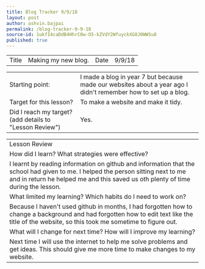 ```yaml
---
title: Blog Tracker 9/9/18 
layout: post 
author: ashvin.bajpai 
permalink: /blog-tracker-9-9-18 
source-id: 1ukfI4caDdB4HhrC0w-O5-kZVdY2WfuyckXG8J0WWSu8
published: true
---
```

<table>
  <tr>
    <td>Title</td>
    <td>Making my new blog.</td>
    <td>Date</td>
    <td>9/9/18</td>
  </tr>
</table>


<table>
  <tr>
    <td>Starting point:</td>
    <td>I made a blog in year 7 but because made our websites about a year ago I didn't remember how to set up a blog.</td>
  </tr>
  <tr>
    <td>Target for this lesson?</td>
    <td>To make a website and make it tidy.</td>
  </tr>
  <tr>
    <td>Did I reach my target? 
(add details to "Lesson Review")</td>
    <td> Yes.</td>
  </tr>
</table>


<table>
  <tr>
    <td>Lesson Review</td>
  </tr>
  <tr>
    <td>How did I learn? What strategies were effective? </td>
  </tr>
  <tr>
    <td>I learnt by reading information on github and information that the school had given to me. I helped the person sitting next to me and in return he helped me and this saved us oth plenty of time during the lesson.</td>
  </tr>
  <tr>
    <td>What limited my learning? Which habits do I need to work on? </td>
  </tr>
  <tr>
    <td>Because I haven't used github in months, I had forgotten how to change a background and had forgotten how to edit text like the title of the website, so this took me sometime to figure out.</td>
  </tr>
  <tr>
    <td>What will I change for next time? How will I improve my learning?</td>
  </tr>
  <tr>
    <td>Next time I will use the internet to help me solve problems and get ideas. This should give me more time to make changes to my website.</td>
  </tr>
</table>


